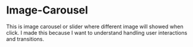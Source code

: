 # Image-Carousel
This is image carousel or slider where different image will showed when click. I made this because I want to understand handling user interactions and transitions. 
